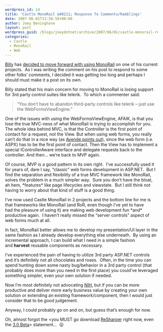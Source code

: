 ```yaml
---
wordpress_id: 14
title: 'Castle MonoRail &#8211; Response To Comments/Ramblings'
date: 2007-06-01T12:58:59+00:00
author: Joey Beninghove
layout: post
wordpress_guid: /blogs/joeydotnet/archive/2007/06/01/castle-monorail-response-to-comments-ramblings.aspx
categories:
  - Castle
  - MonoRail
  - Web
---
```

[Billy](http://devlicio.us/blogs/billy_mccafferty/default.aspx) has&nbsp;[decided to move forward with using MonoRail](http://devlicio.us/blogs/billy_mccafferty/archive/2007/05/29/concise-introduction-to-castle-monorail.aspx) on one of his current projects.&nbsp; As I was writing the comment on his post to respond to some other folks&#8217; comments, I decided it was getting too long and perhaps I should must make it a post on its own. 

Billy stated that his main concern for moving to MonoRail is losing support for 3rd party control suites like telerik.&nbsp; To which a commenter said: 

> &#8220;You don&#8217;t have to abandon third-party controls like telerik &#8211; just use the WebFormsViewEngine.&#8221; 

One of the issues with using the WebFormsViewEngine, AFAIK, is that you lose the true MVC-ness of what MonoRail is trying to accomplish for you. The whole idea behind MVC, is that the Controller is the first point of contact for a request, not the View. But when using web forms, you really can&#8217;t do that in a nice way&nbsp;(as [Ayende points out](http://www.ayende.com/Blog/archive/2007/06/01/MVC-in-WebForms-The-impossible-fight-to-get-rid-of.aspx)), since the web form (i.e. ASPX) has to be the first point of contact. Then the View has to implement a special IControllerAware interface and delegate requests back to the controller. And then&#8230; we&#8217;re back to MVP again.&nbsp; 

Of course, MVP is a good pattern in its own right.&nbsp; I&#8217;ve successfully used it for years of, dare I say, &#8220;classic&#8221; web forms development in ASP.NET.&nbsp; But I find the separation and flexibility&nbsp;of a true MVC framework like MonoRail, solves the problem in a much simpler way.&nbsp; Sure you don&#8217;t have the&nbsp;bloat, ah hem, \*features\* like page lifecycles and viewstate.&nbsp; But I still think not having to worry about that kind of stuff is a good thing. 

I&#8217;ve now used Castle MonoRail in 2 projects and the&nbsp;bottom line for me&nbsp;is that frameworks like&nbsp;MonoRail (and RoR, even though I&#8217;ve yet to have had&nbsp;the pleasure of using it) are making web development fun \*and\* productive again.&nbsp; I haven&#8217;t really missed the &#8220;server controls&#8221; aspect of web forms much at all.&nbsp; 

In fact, MonoRail better&nbsp;allows me to develop my presentation/UI layer in the same fashion as I already develop everything else underneath.&nbsp; By using an incremental approach, I can build what I need in a simple fashion and&nbsp;**harvest** reusable components as necessary.&nbsp; 

I&#8217;ve experienced the pain of having to utilize 3rd party ASP.NET controls and it&#8217;s definitely not all chocolates and roses.&nbsp; Often, in the time you can spend&nbsp;hunting down some nasty bug/behavior in a 3rd party control (that probably does more than you need in the first place) you could&#8217;ve leveraged something simpler, even your own solution if needed.&nbsp; 

Now I&#8217;m most definitely not advocating [NIH](http://en.wikipedia.org/wiki/Not_Invented_Here), but if you can be more productive and deliver more early business value by creating your own solution or extending an existing framework/component, then I would just consider that to be&nbsp;good judgement. 

Anyway, I could probably go on and on, but guess that&#8217;s enough for now. 

Oh, almost forgot the <you MUST go download [ReSharper](http://www.jetbrains.com/resharper/download/index.html) right now, even the [3.0 Beta](http://www.jetbrains.com/resharper/beta.html)> statement&#8230;&nbsp; 😛
